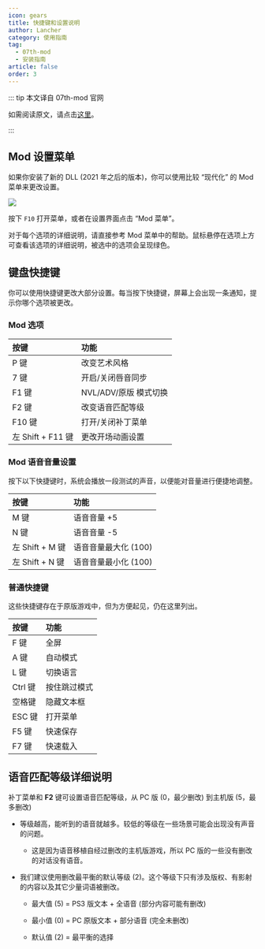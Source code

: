 ```yaml
---
icon: gears
title: 快捷键和设置说明
author: Lancher
category: 使用指南
tag:
  - 07th-mod
  - 安装指南
article: false
order: 3
---
```


::: tip 本文译自 07th-mod 官网

如需阅读原文，请点击[这里](https://07th-mod.com/wiki/Higurashi/Higurashi-Part-2---Patch-configuration-and-keyboard-shortcuts/)。

:::

## Mod 设置菜单

如果你安装了新的 DLL (2021 年之后的版本)，你可以使用比较 “现代化” 的 Mod 菜单来更改设置。

![](https://cdn.iycx.top/higurashi/guide/mod_menu.jpg)  

按下 `F10` 打开菜单，或者在设置界面点击 “Mod 菜单”。

对于每个选项的详细说明，请直接参考 Mod 菜单中的帮助。鼠标悬停在选项上方可查看该选项的详细说明，被选中的选项会呈现绿色。

## 键盘快捷键

你可以使用快捷键更改大部分设置。每当按下快捷键，屏幕上会出现一条通知，提示你哪个选项被更改。

### Mod 选项

| 按键 | 功能 |
| :----|:----|
| P 键| 改变艺术风格|
| 7 键| 开启/关闭唇音同步|
| F1 键| NVL/ADV/原版 模式切换|
| F2 键| 改变语音匹配等级|
| F10 键| 打开/关闭补丁菜单|
| 左 Shift + F11 键| 更改开场动画设置|

### Mod 语音音量设置

按下以下快捷键时，系统会播放一段测试的声音，以便能对音量进行便捷地调整。

| 按键 | 功能 |
| :----|:----|
| M 键| 语音音量 +5|
| N 键| 语音音量 -5|
| 左 Shift + M 键|语音音量最大化 (100)|
| 左 Shift + N 键|语音音量最小化 (100)|

### 普通快捷键

这些快捷键存在于原版游戏中，但为方便起见，仍在这里列出。

| 按键 | 功能 |
| :----|:----|
| F 键|全屏|
| A 键|自动模式|
| L 键|切换语言|
| Ctrl 键|按住跳过模式|
| 空格键|隐藏文本框|
| ESC 键|打开菜单|
| F5 键|快速保存|
| F7 键|快速载入|

## 语音匹配等级详细说明

补丁菜单和 **F2** 键可设置语音匹配等级，从 PC 版 (0，最少删改) 到主机版 (5，最多删改)

- 等级越高，能听到的语音就越多。较低的等级在一些场景可能会出现没有声音的问题。

    - 这是因为语音移植自经过删改的主机版游戏，所以 PC 版的一些没有删改的对话没有语音。

- 我们建议使用删改最平衡的默认等级 (2)。这个等级下只有涉及版权、有影射的内容以及其它少量词语被删改。

    - 最大值 (5) = PS3 版文本 + 全语音 (部分内容可能有删改)

    - 最小值 (0) = PC 原版文本 + 部分语音 (完全未删改)

    - 默认值 (2) = 最平衡的选择



